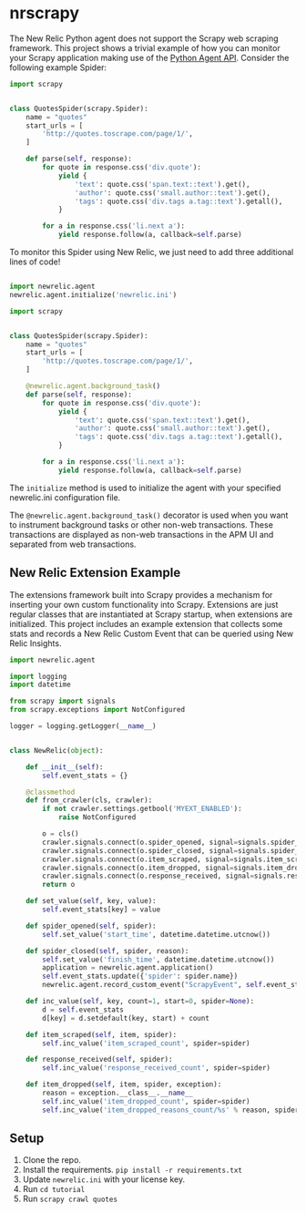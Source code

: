 # nrscrapy

The New Relic Python agent does not support the Scrapy web scraping framework. This project shows a trivial example of how you can monitor your Scrapy application making use of the [Python Agent API](https://docs.newrelic.com/docs/agents/python-agent/python-agent-api). Consider the following example Spider:

``` python
import scrapy


class QuotesSpider(scrapy.Spider):
    name = "quotes"
    start_urls = [
        'http://quotes.toscrape.com/page/1/',
    ]

    def parse(self, response):
        for quote in response.css('div.quote'):
            yield {
                'text': quote.css('span.text::text').get(),
                'author': quote.css('small.author::text').get(),
                'tags': quote.css('div.tags a.tag::text').getall(),
            }

        for a in response.css('li.next a'):
            yield response.follow(a, callback=self.parse)
```

To monitor this Spider using New Relic, we just need to add three additional lines of code!

``` python

import newrelic.agent
newrelic.agent.initialize('newrelic.ini')

import scrapy


class QuotesSpider(scrapy.Spider):
    name = "quotes"
    start_urls = [
        'http://quotes.toscrape.com/page/1/',
    ]

    @newrelic.agent.background_task()
    def parse(self, response):
        for quote in response.css('div.quote'):
            yield {
                'text': quote.css('span.text::text').get(),
                'author': quote.css('small.author::text').get(),
                'tags': quote.css('div.tags a.tag::text').getall(),
            }

        for a in response.css('li.next a'):
            yield response.follow(a, callback=self.parse)

```

The `initialize` method is used to initialize the agent with your specified newrelic.ini configuration file.

The `@newrelic.agent.background_task()` decorator is used when you want to instrument background tasks or other non-web transactions. These transactions are displayed as non-web transactions in the APM UI and separated from web transactions.

## New Relic Extension Example

The extensions framework built into Scrapy provides a mechanism for inserting your own custom functionality into Scrapy. Extensions are just regular classes that are instantiated at Scrapy startup, when extensions are initialized. This project includes an example extension that collects some stats and records a New Relic Custom Event that can be queried using New Relic Insights.

``` python
import newrelic.agent

import logging
import datetime

from scrapy import signals
from scrapy.exceptions import NotConfigured

logger = logging.getLogger(__name__)


class NewRelic(object):

    def __init__(self):
        self.event_stats = {}

    @classmethod
    def from_crawler(cls, crawler):
        if not crawler.settings.getbool('MYEXT_ENABLED'):
            raise NotConfigured

        o = cls()
        crawler.signals.connect(o.spider_opened, signal=signals.spider_opened)
        crawler.signals.connect(o.spider_closed, signal=signals.spider_closed)
        crawler.signals.connect(o.item_scraped, signal=signals.item_scraped)
        crawler.signals.connect(o.item_dropped, signal=signals.item_dropped)
        crawler.signals.connect(o.response_received, signal=signals.response_received)
        return o

    def set_value(self, key, value):
        self.event_stats[key] = value

    def spider_opened(self, spider):
        self.set_value('start_time', datetime.datetime.utcnow())

    def spider_closed(self, spider, reason):
        self.set_value('finish_time', datetime.datetime.utcnow())
        application = newrelic.agent.application()
        self.event_stats.update({'spider': spider.name})
        newrelic.agent.record_custom_event("ScrapyEvent", self.event_stats, application)

    def inc_value(self, key, count=1, start=0, spider=None):
        d = self.event_stats
        d[key] = d.setdefault(key, start) + count

    def item_scraped(self, item, spider):
        self.inc_value('item_scraped_count', spider=spider)

    def response_received(self, spider):
        self.inc_value('response_received_count', spider=spider)

    def item_dropped(self, item, spider, exception):
        reason = exception.__class__.__name__
        self.inc_value('item_dropped_count', spider=spider)
        self.inc_value('item_dropped_reasons_count/%s' % reason, spider=spider)
```

## Setup

1. Clone the repo.
2. Install the requirements. `pip install -r requirements.txt`
3. Update `newrelic.ini` with your license key.
4. Run `cd tutorial`
5. Run `scrapy crawl quotes`
